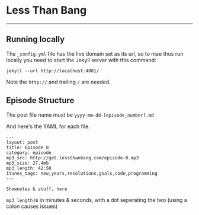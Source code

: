 # Less Than Bang

---

## Running locally

The `_config.yml` file has the live domain set as its url, so to mae thus run locally you need to start the Jekyll server with this command:

	jekyll --url http://localhost:4001/

Note the `http://` and trailing `/` are needed.

## Episode Structure

The post file name must be `yyyy-mm-dd-[episode_number].md`

And here's the YAML for each file.

	---
	layout: post
	title: Episode 0
	category: episode
	mp3_src: http://get.lessthanbang.com/episode-0.mp3
	mp3_size: 27.4mb
	mp3_length: 42:58
	itunes_tags: new,years,resolutions,goals,code,programming
	---

	Shownotes & stuff, here


`mp3_length` is in minutes & seconds, with a dot seperating the two (using a colon causes issues)